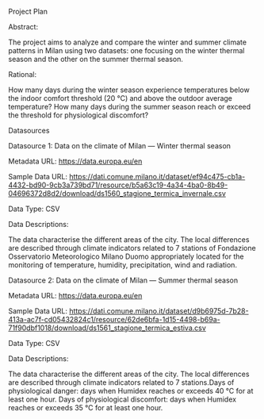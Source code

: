 Project Plan

Abstract:

The project aims to analyze and compare the winter and summer climate patterns in Milan using two datasets: one focusing on the winter thermal season and the other on the summer thermal season. 

Rational:

How many days during the winter season experience temperatures below the indoor comfort threshold (20 °C) and above the outdoor average temperature?
How many days during the summer season reach or exceed the threshold for physiological discomfort?

Datasources

Datasource 1: Data on the climate of Milan — Winter thermal season

Metadata URL: https://data.europa.eu/en

Sample Data URL: https://dati.comune.milano.it/dataset/ef94c475-cb1a-4432-bd90-9cb3a739bd71/resource/b5a63c19-4a34-4ba0-8b49-04696372d8d2/download/ds1560_stagione_termica_invernale.csv

Data Type: CSV

Data Descriptions:

The data characterise the different areas of the city. The local differences are described through climate indicators related to 7 stations of Fondazione Osservatorio Meteorologico Milano Duomo appropriately located for the monitoring of temperature, humidity, precipitation, wind and radiation.

Datasource 2: Data on the climate of Milan — Summer thermal season

Metadata URL: https://data.europa.eu/en

Sample Data URL: https://dati.comune.milano.it/dataset/d9b6975d-7b28-413a-ac7f-cd05432824c1/resource/62de6bfa-1d15-4498-b69a-71f90dbf1018/download/ds1561_stagione_termica_estiva.csv

Data Type: CSV

Data Descriptions:

The data characterise the different areas of the city. The local differences are described through climate indicators related to 7 stations.Days of physiological danger: days when Humidex reaches or exceeds 40 °C for at least one hour.
Days of physiological discomfort: days when Humidex reaches or exceeds 35 °C for at least one hour.